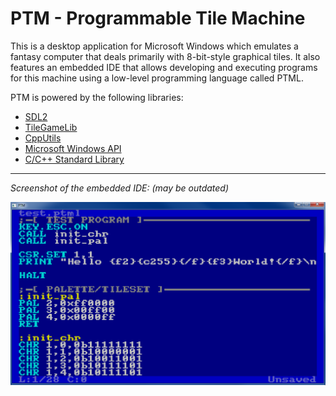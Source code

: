 # PTM - Programmable Tile Machine
This is a desktop application for Microsoft Windows which emulates a fantasy computer that deals primarily with 8-bit-style graphical tiles. It also features an embedded IDE that allows developing and executing programs for this machine using a low-level programming language called PTML.

PTM is powered by the following libraries:

- [SDL2](https://www.libsdl.org/)
- [TileGameLib](https://github.com/FernandoAiresCastello/TileGameToolkit/tree/master/TileGameLibC)
- [CppUtils](https://github.com/FernandoAiresCastello/CppUtils)
- [Microsoft Windows API](https://docs.microsoft.com/en-us/windows/win32/)
- [C/C++ Standard Library](https://en.cppreference.com/w/cpp)

---

*Screenshot of the embedded IDE: (may be outdated)*

![PTM](https://raw.githubusercontent.com/FernandoAiresCastello/PTM/master/Images/program_editor.png)

